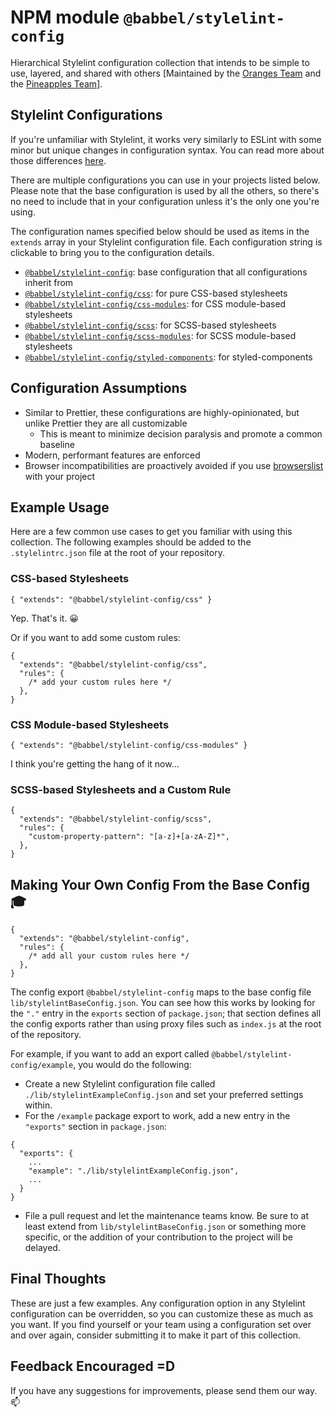 # NPM module `@babbel/stylelint-config`

Hierarchical Stylelint configuration collection that intends to be simple to use, layered, and shared with others [Maintained by the [Oranges Team](https://github.com/orgs/lessonnine/teams/oranges/members) and the [Pineapples Team](https://github.com/orgs/lessonnine/teams/pineapples/members)].

## Stylelint Configurations

If you're unfamiliar with Stylelint, it works very similarly to ESLint with some minor but unique changes in configuration syntax. You can read more about those differences [here](https://stylelint.io/user-guide/configure).

There are multiple configurations you can use in your projects listed below. Please note that the base configuration is used by all the others, so there's no need to include that in your configuration unless it's the only one you're using.

The configuration names specified below should be used as items in the `extends` array in your Stylelint configuration file. Each configuration string is clickable to bring you to the configuration details.

- [`@babbel/stylelint-config`](./lib/stylelintBaseConfig.json): base configuration that all configurations inherit from
- [`@babbel/stylelint-config/css`](./lib/stylelintCssConfig.json): for pure CSS-based stylesheets
- [`@babbel/stylelint-config/css-modules`](./lib/stylelintCssModulesConfig.json): for CSS module-based stylesheets
- [`@babbel/stylelint-config/scss`](./lib/stylelintScssConfig.json): for SCSS-based stylesheets
- [`@babbel/stylelint-config/scss-modules`](./lib/stylelintScssModulesConfig.json): for SCSS module-based stylesheets
- [`@babbel/stylelint-config/styled-components`](./lib/stylelintStyledComponentsConfig.json): for styled-components

## Configuration Assumptions

- Similar to Prettier, these configurations are highly-opinionated, but unlike Prettier they are all customizable
  - This is meant to minimize decision paralysis and promote a common baseline
- Modern, performant features are enforced
- Browser incompatibilities are proactively avoided if you use [browserslist](https://github.com/browserslist/browserslist) with your project

## Example Usage

Here are a few common use cases to get you familiar with using this collection. The following examples should be added to the `.stylelintrc.json` file at the root of your repository.

### CSS-based Stylesheets

```jsonc
{ "extends": "@babbel/stylelint-config/css" }
```

Yep. That's it. 😀

Or if you want to add some custom rules:

```jsonc
{
  "extends": "@babbel/stylelint-config/css",
  "rules": {
    /* add your custom rules here */
  },
}
```

### CSS Module-based Stylesheets

```jsonc
{ "extends": "@babbel/stylelint-config/css-modules" }
```

I think you're getting the hang of it now...

### SCSS-based Stylesheets and a Custom Rule

```jsonc
{
  "extends": "@babbel/stylelint-config/scss",
  "rules": {
    "custom-property-pattern": "[a-z]+[a-zA-Z]*",
  },
}
```

## Making Your Own Config From the Base Config 🎓

```jsonc
{
  "extends": "@babbel/stylelint-config",
  "rules": {
    /* add all your custom rules here */
  },
}
```

The config export `@babbel/stylelint-config` maps to the base config file `lib/stylelintBaseConfig.json`. You can see how this works by looking for the `"."` entry in the `exports` section of `package.json`; that section defines all the config exports rather than using proxy files such as `index.js` at the root of the repository.

For example, if you want to add an export called `@babbel/stylelint-config/example`, you would do the following:

- Create a new Stylelint configuration file called `./lib/stylelintExampleConfig.json` and set your preferred settings within.
- For the `/example` package export to work, add a new entry in the `"exports"` section in `package.json`:

```jsonc
{
  "exports": {
    ...
    "example": "./lib/stylelintExampleConfig.json",
    ...
  }
}
```

- File a pull request and let the maintenance teams know. Be sure to at least extend from `lib/stylelintBaseConfig.json` or something more specific, or the addition of your contribution to the project will be delayed.

## Final Thoughts

These are just a few examples. Any configuration option in any Stylelint configuration can be overridden, so you can customize these as much as you want. If you find yourself or your team using a configuration set over and over again, consider submitting it to make it part of this collection.

## Feedback Encouraged =D

If you have any suggestions for improvements, please send them our way. 📫

